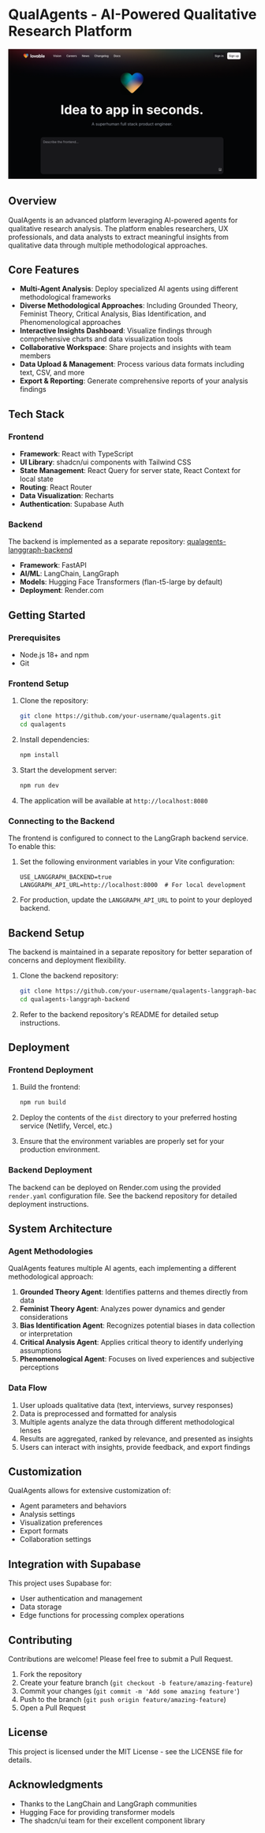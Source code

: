 
# QualAgents - AI-Powered Qualitative Research Platform

![QualAgents Platform](public/og-image.png)

## Overview

QualAgents is an advanced platform leveraging AI-powered agents for qualitative research analysis. The platform enables researchers, UX professionals, and data analysts to extract meaningful insights from qualitative data through multiple methodological approaches.

## Core Features

- **Multi-Agent Analysis**: Deploy specialized AI agents using different methodological frameworks
- **Diverse Methodological Approaches**: Including Grounded Theory, Feminist Theory, Critical Analysis, Bias Identification, and Phenomenological approaches
- **Interactive Insights Dashboard**: Visualize findings through comprehensive charts and data visualization tools
- **Collaborative Workspace**: Share projects and insights with team members
- **Data Upload & Management**: Process various data formats including text, CSV, and more
- **Export & Reporting**: Generate comprehensive reports of your analysis findings

## Tech Stack

### Frontend
- **Framework**: React with TypeScript
- **UI Library**: shadcn/ui components with Tailwind CSS
- **State Management**: React Query for server state, React Context for local state
- **Routing**: React Router
- **Data Visualization**: Recharts
- **Authentication**: Supabase Auth

### Backend
The backend is implemented as a separate repository: [qualagents-langgraph-backend](https://github.com/your-username/qualagents-langgraph-backend)

- **Framework**: FastAPI
- **AI/ML**: LangChain, LangGraph
- **Models**: Hugging Face Transformers (flan-t5-large by default)
- **Deployment**: Render.com

## Getting Started

### Prerequisites
- Node.js 18+ and npm
- Git

### Frontend Setup

1. Clone the repository:
   ```bash
   git clone https://github.com/your-username/qualagents.git
   cd qualagents
   ```

2. Install dependencies:
   ```bash
   npm install
   ```

3. Start the development server:
   ```bash
   npm run dev
   ```

4. The application will be available at `http://localhost:8080`

### Connecting to the Backend

The frontend is configured to connect to the LangGraph backend service. To enable this:

1. Set the following environment variables in your Vite configuration:
   ```
   USE_LANGGRAPH_BACKEND=true
   LANGGRAPH_API_URL=http://localhost:8000  # For local development
   ```

2. For production, update the `LANGGRAPH_API_URL` to point to your deployed backend.

## Backend Setup

The backend is maintained in a separate repository for better separation of concerns and deployment flexibility.

1. Clone the backend repository:
   ```bash
   git clone https://github.com/your-username/qualagents-langgraph-backend.git
   cd qualagents-langgraph-backend
   ```

2. Refer to the backend repository's README for detailed setup instructions.

## Deployment

### Frontend Deployment

1. Build the frontend:
   ```bash
   npm run build
   ```

2. Deploy the contents of the `dist` directory to your preferred hosting service (Netlify, Vercel, etc.)

3. Ensure that the environment variables are properly set for your production environment.

### Backend Deployment

The backend can be deployed on Render.com using the provided `render.yaml` configuration file. See the backend repository for detailed deployment instructions.

## System Architecture

### Agent Methodologies

QualAgents features multiple AI agents, each implementing a different methodological approach:

1. **Grounded Theory Agent**: Identifies patterns and themes directly from data
2. **Feminist Theory Agent**: Analyzes power dynamics and gender considerations
3. **Bias Identification Agent**: Recognizes potential biases in data collection or interpretation
4. **Critical Analysis Agent**: Applies critical theory to identify underlying assumptions
5. **Phenomenological Agent**: Focuses on lived experiences and subjective perceptions

### Data Flow

1. User uploads qualitative data (text, interviews, survey responses)
2. Data is preprocessed and formatted for analysis
3. Multiple agents analyze the data through different methodological lenses
4. Results are aggregated, ranked by relevance, and presented as insights
5. Users can interact with insights, provide feedback, and export findings

## Customization

QualAgents allows for extensive customization of:

- Agent parameters and behaviors
- Analysis settings
- Visualization preferences
- Export formats
- Collaboration settings

## Integration with Supabase

This project uses Supabase for:

- User authentication and management
- Data storage
- Edge functions for processing complex operations

## Contributing

Contributions are welcome! Please feel free to submit a Pull Request.

1. Fork the repository
2. Create your feature branch (`git checkout -b feature/amazing-feature`)
3. Commit your changes (`git commit -m 'Add some amazing feature'`)
4. Push to the branch (`git push origin feature/amazing-feature`)
5. Open a Pull Request

## License

This project is licensed under the MIT License - see the LICENSE file for details.

## Acknowledgments

- Thanks to the LangChain and LangGraph communities
- Hugging Face for providing transformer models
- The shadcn/ui team for their excellent component library

